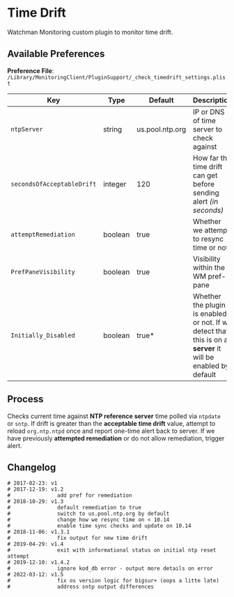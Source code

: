 # Time Drift

Watchman Monitoring custom plugin to monitor time drift.

## Available Preferences

**Preference File**: `/Library/MonitoringClient/PluginSupport/_check_timedrift_settings.plist`

Key | Type | Default | Description
--- | --- | --- | ---
`ntpServer` | string | us.pool.ntp.org | IP or DNS of time server to check against
`secondsOfAcceptableDrift` | integer | 120 | How far the time drift can get before sending alert _(in seconds)_
`attemptRemediation` | boolean | true | Whether we attempt to resync time or not
`PrefPaneVisibility` | boolean | true | Visibility within the WM pref-pane
`Initially_Disabled` | boolean | true* | Whether the plugin is enabled or not.  If we detect that this is on a **server** it will be enabled by default


## Process

Checks current time against **NTP reference server** time polled via `ntpdate` or `sntp`. If drift is greater than the **acceptable time drift** value, attempt to reload `org.ntp.ntpd` once and report one-time alert back to server. If we have previously **attempted remediation** or do not allow remediation, trigger alert.


## Changelog

```
# 2017-02-23: v1
# 2017-12-19: v1.2
#               add pref for remediation
# 2018-10-29: v1.3
#               default remediation to true
#               switch to us.pool.ntp.org by default
#               change how we resync time on < 10.14
#               enable time sync checks and update on 10.14
# 2018-11-06: v1.3.1
#               fix output for new time drift
# 2019-04-29: v1.4
#               exit with informational status on initial ntp reset attempt
# 2019-12-10: v1.4.2
#               ignore kod_db error - output more details on error
# 2022-03-12: v1.5
#               fix os version logic for bigsur+ (oops a litte late)
#               address sntp output differences
```

